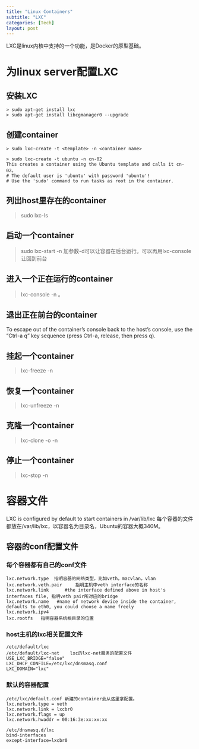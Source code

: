 ```yaml
---
title: "Linux Containers"
subtitle: "LXC"
categories: [Tech]
layout: post
---
```


LXC是linux内核中支持的一个功能，是Docker的原型基础。


# 为linux server配置LXC

## 安装LXC

```
> sudo apt-get install lxc
> sudo apt-get install libcgmanager0 --upgrade
```

## 创建container

```
> sudo lxc-create -t <template> -n <container name>

> sudo lxc-create -t ubuntu -n cn-02
This creates a container using the Ubuntu template and calls it cn-02。
# The default user is 'ubuntu' with password 'ubuntu'!
# Use the 'sudo' command to run tasks as root in the container.
```

## 列出host里存在的container

> sudo lxc-ls

## 启动一个container

> sudo lxc-start -n <container name>
加参数-d可以让容器在后台运行。可以再用lxc-console让回到前台

## 进入一个正在运行的container

> lxc-console -n <container name>。

## 退出正在前台的container

To escape out of the container’s console back to the host’s console, use the “Ctrl-a q” key sequence (press Ctrl-a, release, then press q).

## 挂起一个container

> lxc-freeze -n <container name>

## 恢复一个container

> lxc-unfreeze -n <container name>

## 克隆一个container

> lxc-clone -o <existing container> -n <new container name>

## 停止一个container

> lxc-stop -n <container name>




# 容器文件

LXC is configured by default to start containers in /var/lib/lxc
每个容器的文件都放在/var/lib/lxc，以容器名为目录名，Ubuntu的容器大概340M。

## 容器的conf配置文件

### 每个容器都有自己的conf文件
```
lxc.network.type  指明容器的网络类型，比如veth，macvlan，vlan
lxc.network.veth.pair     指明主机中veth interface的名称
lxc.network.link      #the interface defined above in host's interfaces file, 指明veth pair所对应的bridge
lxc.network.name   #name of network device inside the container, defaults to eth0, you could choose a name freely
lxc.network.ipv4   
lxc.rootfs   指明容器系统根目录的位置
```

### host主机的lxc相关配置文件
```
/etc/default/lxc
/etc/default/lxc-net    lxc的lxc-net服务的配置文件
USE_LXC_BRIDGE="false"
LXC_DHCP_CONFILE=/etc/lxc/dnsmasq.conf
LXC_DOMAIN="lxc"
```

### 默认的容器配置
```
/etc/lxc/default.conf 新建的container会从这里拿配置。
lxc.network.type = veth
lxc.network.link = lxcbr0
lxc.network.flags = up
lxc.network.hwaddr = 00:16:3e:xx:xx:xx

/etc/dnsmasq.d/lxc
bind-interfaces
except-interface=lxcbr0
```



<!--
这里是注释区

```
print "hello"
```

***Stronger***

{% highlight python %}
print "hello, Lucky!"
{% endhighlight %}

![My image]({{ site.baseurl }}/images/emule.png)

My Github is [here][mygithub].
[mygithub]: https://github.com/lucky521

-->